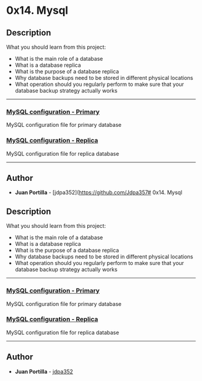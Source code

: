 # 0x14. Mysql

## Description
What you should learn from this project:

* What is the main role of a database
* What is a database replica
* What is the purpose of a database replica
* Why database backups need to be stored in different physical locations
* What operation should you regularly perform to make sure that your database backup strategy actually works

---
### [MySQL configuration - Primary](https://github.com/jozsa/holberton-system_engineering-devops/blob/master/0x14-mysql/4-mysql_configuration_primary)
MySQL configuration file for primary database

### [MySQL configuration - Replica](https://github.com/jozsa/holberton-system_engineering-devops/blob/master/0x14-mysql/4-mysql_configuration_replica)
MySQL configuration file for replica database

---

## Author
* **Juan Portilla** - [jdpa352](https://github.com/Jdpa357# 0x14. Mysql

## Description
What you should learn from this project:

* What is the main role of a database
* What is a database replica
* What is the purpose of a database replica
* Why database backups need to be stored in different physical locations
* What operation should you regularly perform to make sure that your database backup strategy actually works

---
### [MySQL configuration - Primary](https://github.com/jozsa/holberton-system_engineering-devops/blob/master/0x14-mysql/4-mysql_configuration_primary)
MySQL configuration file for primary database

### [MySQL configuration - Replica](https://github.com/jozsa/holberton-system_engineering-devops/blob/master/0x14-mysql/4-mysql_configuration_replica)
MySQL configuration file for replica database

---

## Author
* **Juan Portilla** - [jdpa352](https://github.com/Jdpa352)
